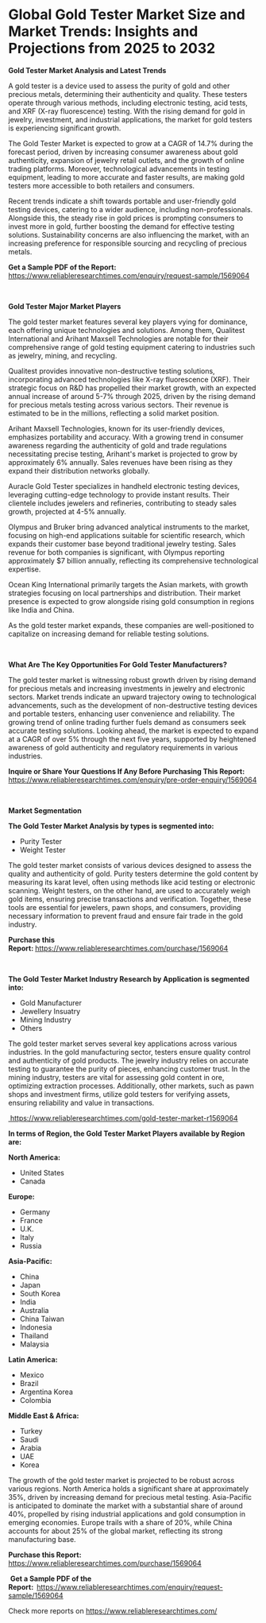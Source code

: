 <p><h1>Global Gold Tester Market Size and Market Trends: Insights and Projections from 2025 to 2032</h1></p><p><strong>Gold Tester Market Analysis and Latest Trends</strong></p>
<p><p>A gold tester is a device used to assess the purity of gold and other precious metals, determining their authenticity and quality. These testers operate through various methods, including electronic testing, acid tests, and XRF (X-ray fluorescence) testing. With the rising demand for gold in jewelry, investment, and industrial applications, the market for gold testers is experiencing significant growth. </p><p>The Gold Tester Market is expected to grow at a CAGR of 14.7% during the forecast period, driven by increasing consumer awareness about gold authenticity, expansion of jewelry retail outlets, and the growth of online trading platforms. Moreover, technological advancements in testing equipment, leading to more accurate and faster results, are making gold testers more accessible to both retailers and consumers. </p><p>Recent trends indicate a shift towards portable and user-friendly gold testing devices, catering to a wider audience, including non-professionals. Alongside this, the steady rise in gold prices is prompting consumers to invest more in gold, further boosting the demand for effective testing solutions. Sustainability concerns are also influencing the market, with an increasing preference for responsible sourcing and recycling of precious metals.</p></p>
<p><strong>Get a Sample PDF of the Report:&nbsp;</strong> <a href="https://www.reliableresearchtimes.com/enquiry/request-sample/1569064?utm_campaign=2472&utm_medium=2&utm_source=Github&utm_content=ia&utm_term=18022025&utm_id=gold-tester">https://www.reliableresearchtimes.com/enquiry/request-sample/1569064</a></p>
<p>&nbsp;</p>
<p><strong>Gold Tester Major Market Players</strong></p>
<p><p>The gold tester market features several key players vying for dominance, each offering unique technologies and solutions. Among them, Qualitest International and Arihant Maxsell Technologies are notable for their comprehensive range of gold testing equipment catering to industries such as jewelry, mining, and recycling. </p><p>Qualitest provides innovative non-destructive testing solutions, incorporating advanced technologies like X-ray fluorescence (XRF). Their strategic focus on R&D has propelled their market growth, with an expected annual increase of around 5-7% through 2025, driven by the rising demand for precious metals testing across various sectors. Their revenue is estimated to be in the millions, reflecting a solid market position.</p><p>Arihant Maxsell Technologies, known for its user-friendly devices, emphasizes portability and accuracy. With a growing trend in consumer awareness regarding the authenticity of gold and trade regulations necessitating precise testing, Arihant's market is projected to grow by approximately 6% annually. Sales revenues have been rising as they expand their distribution networks globally.</p><p>Auracle Gold Tester specializes in handheld electronic testing devices, leveraging cutting-edge technology to provide instant results. Their clientele includes jewelers and refineries, contributing to steady sales growth, projected at 4-5% annually.</p><p>Olympus and Bruker bring advanced analytical instruments to the market, focusing on high-end applications suitable for scientific research, which expands their customer base beyond traditional jewelry testing. Sales revenue for both companies is significant, with Olympus reporting approximately $7 billion annually, reflecting its comprehensive technological expertise.</p><p>Ocean King International primarily targets the Asian markets, with growth strategies focusing on local partnerships and distribution. Their market presence is expected to grow alongside rising gold consumption in regions like India and China.</p><p>As the gold tester market expands, these companies are well-positioned to capitalize on increasing demand for reliable testing solutions.</p></p>
<p>&nbsp;</p>
<p><strong>What Are The Key Opportunities For Gold Tester Manufacturers?</strong></p>
<p><p>The gold tester market is witnessing robust growth driven by rising demand for precious metals and increasing investments in jewelry and electronic sectors. Market trends indicate an upward trajectory owing to technological advancements, such as the development of non-destructive testing devices and portable testers, enhancing user convenience and reliability. The growing trend of online trading further fuels demand as consumers seek accurate testing solutions. Looking ahead, the market is expected to expand at a CAGR of over 5% through the next five years, supported by heightened awareness of gold authenticity and regulatory requirements in various industries.</p></p>
<p><strong>Inquire or Share Your Questions If Any Before Purchasing This Report:</strong> <a href="https://www.reliableresearchtimes.com/enquiry/pre-order-enquiry/1569064?utm_campaign=2472&utm_medium=2&utm_source=Github&utm_content=ia&utm_term=18022025&utm_id=gold-tester">https://www.reliableresearchtimes.com/enquiry/pre-order-enquiry/1569064</a></p>
<p>&nbsp;</p>
<p><strong>Market Segmentation</strong></p>
<p><strong>The Gold Tester Market Analysis by types is segmented into:</strong></p>
<p><ul><li>Purity Tester</li><li>Weight Tester</li></ul></p>
<p><p>The gold tester market consists of various devices designed to assess the quality and authenticity of gold. Purity testers determine the gold content by measuring its karat level, often using methods like acid testing or electronic scanning. Weight testers, on the other hand, are used to accurately weigh gold items, ensuring precise transactions and verification. Together, these tools are essential for jewelers, pawn shops, and consumers, providing necessary information to prevent fraud and ensure fair trade in the gold industry.</p></p>
<p><strong>Purchase this Report:&nbsp;</strong><a href="https://www.reliableresearchtimes.com/purchase/1569064?utm_campaign=2472&utm_medium=2&utm_source=Github&utm_content=ia&utm_term=18022025&utm_id=gold-tester">https://www.reliableresearchtimes.com/purchase/1569064</a></p>
<p>&nbsp;</p>
<p><strong>The Gold Tester Market Industry Research by Application is segmented into:</strong></p>
<p><ul><li>Gold Manufacturer</li><li>Jewellery Insuatry</li><li>Mining Industry</li><li>Others</li></ul></p>
<p><p>The gold tester market serves several key applications across various industries. In the gold manufacturing sector, testers ensure quality control and authenticity of gold products. The jewelry industry relies on accurate testing to guarantee the purity of pieces, enhancing customer trust. In the mining industry, testers are vital for assessing gold content in ore, optimizing extraction processes. Additionally, other markets, such as pawn shops and investment firms, utilize gold testers for verifying assets, ensuring reliability and value in transactions.</p></p>
<p><a href="https://www.reliableresearchtimes.com/gold-tester-market-r1569064?utm_campaign=2472&utm_medium=2&utm_source=Github&utm_content=ia&utm_term=18022025&utm_id=gold-tester">&nbsp;https://www.reliableresearchtimes.com/gold-tester-market-r1569064</a></p>
<p><strong>In terms of Region, the Gold Tester Market Players available by Region are:</strong></p>
<p>
    <p> <strong> North America: </strong>
        <ul>
            <li>United States</li>
            <li>Canada</li>
        </ul>
        </p> 
    <p> <strong> Europe: </strong>
        <ul>
            <li>Germany</li>
            <li>France</li>
            <li>U.K.</li>
            <li>Italy</li>
            <li>Russia</li>
        </ul>
        </p> 
    <p> <strong> Asia-Pacific: </strong>
        <ul>
            <li>China</li>
            <li>Japan</li>
            <li>South Korea</li>
            <li>India</li>
            <li>Australia</li>
            <li>China Taiwan</li>
            <li>Indonesia</li>
            <li>Thailand</li>
            <li>Malaysia</li>
        </ul>
        </p> 
    <p> <strong> Latin America: </strong>
        <ul>
            <li>Mexico</li>
            <li>Brazil</li>
            <li>Argentina Korea</li>
            <li>Colombia</li>
        </ul>
        </p> 
    <p> <strong> Middle East & Africa: </strong>
        <ul>
            <li>Turkey</li>
            <li>Saudi</li>
            <li>Arabia</li>
            <li>UAE</li>
            <li>Korea</li>
        </ul>
    </p>
    </p>
<p><p>The growth of the gold tester market is projected to be robust across various regions. North America holds a significant share at approximately 35%, driven by increasing demand for precious metal testing. Asia-Pacific is anticipated to dominate the market with a substantial share of around 40%, propelled by rising industrial applications and gold consumption in emerging economies. Europe trails with a share of 20%, while China accounts for about 25% of the global market, reflecting its strong manufacturing base.</p></p>
<p><strong>Purchase this Report: </strong><a href="https://www.reliableresearchtimes.com/purchase/1569064?utm_campaign=2472&utm_medium=2&utm_source=Github&utm_content=ia&utm_term=18022025&utm_id=gold-tester">https://www.reliableresearchtimes.com/purchase/1569064</a></p>
<p>&nbsp;<strong>Get a Sample PDF of the Report:&nbsp;&nbsp;</strong><a href="https://www.reliableresearchtimes.com/enquiry/request-sample/1569064?utm_campaign=2472&utm_medium=2&utm_source=Github&utm_content=ia&utm_term=18022025&utm_id=gold-tester">https://www.reliableresearchtimes.com/enquiry/request-sample/1569064</a></p>
<p><strong></strong></p>
<p>Check more reports on <a href="https://www.reliableresearchtimes.com/?utm_campaign=2472&utm_medium=2&utm_source=Github&utm_content=ia&utm_term=18022025&utm_id=gold-tester">https://www.reliableresearchtimes.com/</a></p>